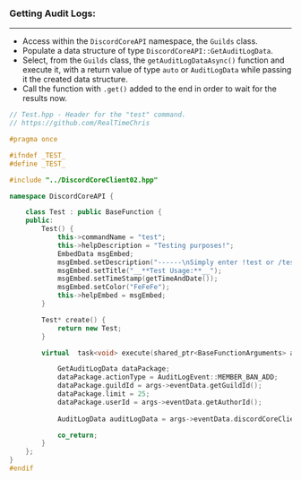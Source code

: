 ### **Getting Audit Logs:**
---
- Access within the `DiscordCoreAPI` namespace, the `Guilds` class.
- Populate a data structure of type `DiscordCoreAPI::GetAuditLogData`.
- Select, from the `Guilds` class, the `getAuditLogDataAsync()` function and execute it, with a return value of type `auto` or `AuditLogData` while passing it the created data structure.
- Call the function with `.get()` added to the end in order to wait for the results now.

```cpp
// Test.hpp - Header for the "test" command.
// https://github.com/RealTimeChris

#pragma once

#ifndef _TEST_
#define _TEST_

#include "../DiscordCoreClient02.hpp"

namespace DiscordCoreAPI {

	class Test : public BaseFunction {
	public:
		Test() {
			this->commandName = "test";
			this->helpDescription = "Testing purposes!";
			EmbedData msgEmbed;
			msgEmbed.setDescription("------\nSimply enter !test or /test!\n------");
			msgEmbed.setTitle("__**Test Usage:**__");
			msgEmbed.setTimeStamp(getTimeAndDate());
			msgEmbed.setColor("FeFeFe");
			this->helpEmbed = msgEmbed;
		}

		Test* create() {
			return new Test;
		}

		virtual  task<void> execute(shared_ptr<BaseFunctionArguments> args) {

			GetAuditLogData dataPackage;
			dataPackage.actionType = AuditLogEvent::MEMBER_BAN_ADD;
			dataPackage.guildId = args->eventData.getGuildId();
			dataPackage.limit = 25;
			dataPackage.userId = args->eventData.getAuthorId();
			
			AuditLogData auditLogData = args->eventData.discordCoreClient->guilds->getAuditLogDataAsync(dataPackage).get();

			co_return;
		}
	};
}
#endif
```
